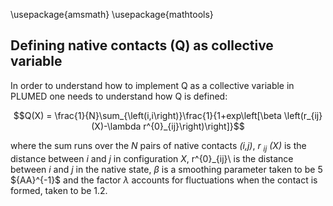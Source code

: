 <script
  src="https://cdn.mathjax.org/mathjax/latest/MathJax.js?config=TeX-AMS-MML_HTMLorMML"
  type="text/javascript">
</script>

\usepackage{amsmath}
\usepackage{mathtools}

## Defining native contacts (Q) as collective variable
In order to understand how to implement Q as a collective variable in PLUMED
one needs to understand how Q is defined:

$$Q(X) = \frac{1}{N}\sum_{\left(i,i\right)}\frac{1}{1+exp\left[\beta \left(r_{ij}(X)-\lambda r^{0}_{ij}\right)\right]}$$

where the sum runs over the _N_ pairs of native contacts _(i,j)_, _r_ $_{ij}$ _(X)_ is the 
distance between _i_ and _j_ in configuration _X_, r\^{0}_{ij}\ is the distance between
_i_ and _j_ in the native state, $\beta$ is a smoothing parameter taken to be 5 $\{AA}^{-1}$ 
and the factor $\lambda$ accounts for fluctuations when the contact is formed, taken to be
1.2.
